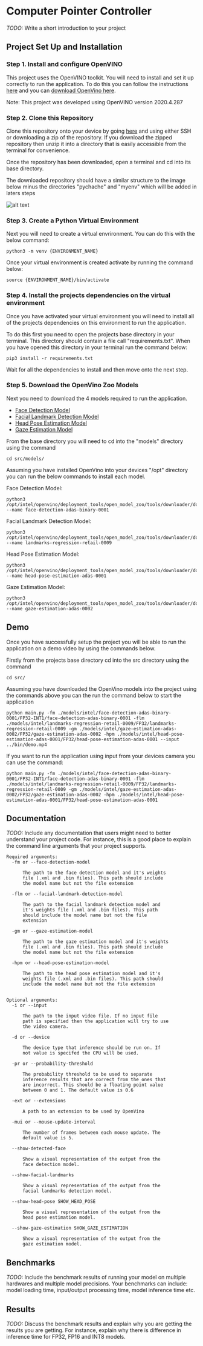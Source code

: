 # Computer Pointer Controller

*TODO:* Write a short introduction to your project

## Project Set Up and Installation

### Step 1. Install and configure OpenVINO
This project uses the OpenVINO toolkit. You will need to install and set it up correctly to run the application. To do this you can follow the instructions [here](https://docs.openvinotoolkit.org/latest/index.html) and you can [download OpenVino here](https://software.intel.com/en-us/openvino-toolkit/choose-download).

Note: This project was developed using OpenVINO version 2020.4.287

### Step 2. Clone this Repository
Clone this repository onto your device by going [here](https://github.com/MichaelDalton7/computer-pointer-controller) and using either SSH or downloading a zip of the repository. If you download the zipped repository then unzip it into a directory that is easily accessible from the terminal for convenience.

Once the repository has been downloaded, open a terminal and cd into its base directory.

The downloaded repository should have a similar structure to the image below minus the directories "pychache" and "myenv" which will be added in laters steps

![alt text](./project_structure.png)

### Step 3. Create a Python Virtual Environment

Next you will need to create a virtual envrironment. You can do this with the below command:

```
python3 -m venv {ENVIRONMENT_NAME}
```

Once your virtual environment is created activate by running the command below:

```
source {ENVIRONMENT_NAME}/bin/activate
```

### Step 4. Install the projects dependencies on the virtual environment

Once you have activated your virtual environment you will need to install all of the projects dependencies on this environment to run the application. 

To do this first you need to open the projects base directory in your terminal. This directory should contain a file call "requirements.txt". When you have opened this directory in your terminal run the command below:

```
pip3 install -r requirements.txt
```

Wait for all the dependencies to install and then move onto the next step.

### Step 5. Download the OpenVino Zoo Models

Next you need to download the 4 models required to run the application. 

 - [Face Detection Model](https://docs.openvinotoolkit.org/latest/omz_models_intel_face_detection_adas_binary_0001_description_face_detection_adas_binary_0001.html)
- [Facial Landmark Detection Model](https://docs.openvinotoolkit.org/latest/omz_models_intel_landmarks_regression_retail_0009_description_landmarks_regression_retail_0009.html)
- [Head Pose Estimation Model](https://docs.openvinotoolkit.org/latest/omz_models_intel_head_pose_estimation_adas_0001_description_head_pose_estimation_adas_0001.html)
- [Gaze Estimation Model](https://docs.openvinotoolkit.org/latest/omz_models_intel_gaze_estimation_adas_0002_description_gaze_estimation_adas_0002.html)

From the base directory you will need to cd into the "models" directory using the command

```
cd src/models/
```

Assuming you have installed OpenVino into your devices "/opt" directory you can run the below commands to install each model.

Face Detection Model:
```
python3 /opt/intel/openvino/deployment_tools/open_model_zoo/tools/downloader/downloader.py --name face-detection-adas-binary-0001  
```

Facial Landmark Detection Model:
```
python3 /opt/intel/openvino/deployment_tools/open_model_zoo/tools/downloader/downloader.py --name landmarks-regression-retail-0009
```

Head Pose Estimation Model:
```
python3 /opt/intel/openvino/deployment_tools/open_model_zoo/tools/downloader/downloader.py --name head-pose-estimation-adas-0001 
```

Gaze Estimation Model:
```
python3 /opt/intel/openvino/deployment_tools/open_model_zoo/tools/downloader/downloader.py --name gaze-estimation-adas-0002 
```

## Demo
Once you have successfully setup the project you will be able to run the application on a demo video by using the commands below.

Firstly from the projects base directory cd into the src directory using the command

```
cd src/
```

Assuming you have downloaded the OpenVino models into the project using the commands above you can the run the command below to start the application

```
python main.py -fm ./models/intel/face-detection-adas-binary-0001/FP32-INT1/face-detection-adas-binary-0001 -flm ./models/intel/landmarks-regression-retail-0009/FP32/landmarks-regression-retail-0009 -gm ./models/intel/gaze-estimation-adas-0002/FP32/gaze-estimation-adas-0002 -hpm ./models/intel/head-pose-estimation-adas-0001/FP32/head-pose-estimation-adas-0001 --input ../bin/demo.mp4
```

If you want to run the application using input from your devices camera you can use the command:

```
python main.py -fm ./models/intel/face-detection-adas-binary-0001/FP32-INT1/face-detection-adas-binary-0001 -flm ./models/intel/landmarks-regression-retail-0009/FP32/landmarks-regression-retail-0009 -gm ./models/intel/gaze-estimation-adas-0002/FP32/gaze-estimation-adas-0002 -hpm ./models/intel/head-pose-estimation-adas-0001/FP32/head-pose-estimation-adas-0001
```

## Documentation
*TODO:* Include any documentation that users might need to better understand your project code. For instance, this is a good place to explain the command line arguments that your project supports.

```
Required arguments:
  -fm or --face-detection-model
  
      The path to the face detection model and it's weights
      file (.xml and .bin files). This path should include
      the model name but not the file extension

  -flm or --facial-landmark-detection-model

      The path to the facial landmark detection model and
      it's weights file (.xml and .bin files). This path
      should include the model name but not the file
      extension

  -gm or --gaze-estimation-model

      The path to the gaze estimation model and it's weights
      file (.xml and .bin files). This path should include
      the model name but not the file extension

  -hpm or --head-pose-estimation-model

      The path to the head pose estimation model and it's
      weights file (.xml and .bin files). This path should
      include the model name but not the file extension


Optional arguments:
  -i or --input

      The path to the input video file. If no input file
      path is specified then the application will try to use
      the video camera.

  -d or --device

      The device type that inference should be run on. If
      not value is specifed the CPU will be used.

  -pr or --probability-threshold

      The probability threshold to be used to separate
      inference results that are correct from the ones that
      are incorrect. This should be a floating point value
      between 0 and 1. The default value is 0.6

  -ext or --extensions

      A path to an extension to be used by OpenVino

  -mui or --mouse-update-interval

      The number of frames between each mouse update. The
      default value is 5.

  --show-detected-face

      Show a visual representation of the output from the
      face detection model.

  --show-facial-landmarks

      Show a visual representation of the output from the
      facial landmarks detection model.

  --show-head-pose SHOW_HEAD_POSE

      Show a visual representation of the output from the
      head pose estimation model.

  --show-gaze-estimation SHOW_GAZE_ESTIMATION

      Show a visual representation of the output from the
      gaze estimation model.

```

## Benchmarks
*TODO:* Include the benchmark results of running your model on multiple hardwares and multiple model precisions. Your benchmarks can include: model loading time, input/output processing time, model inference time etc.

## Results
*TODO:* Discuss the benchmark results and explain why you are getting the results you are getting. For instance, explain why there is difference in inference time for FP32, FP16 and INT8 models.
